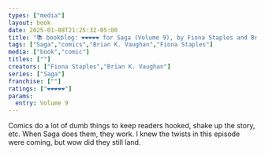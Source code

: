```yaml
---
types: ["media"]
layout: book
date: 2025-01-08T21:25:32-05:00
title: "📚 bookblog: ❤️❤️❤️❤️❤️ for Saga (Volume 9), by Fiona Staples and Brian K. Vaughan"
tags: ["Saga","comics","Brian K. Vaughan","Fiona Staples"]
media: ["book","comic"]
titles: [""]
creators: ["Fiona Staples","Brian K. Vaughan"]
series: ["Saga"]
franchise: [""]
ratings: ["❤️❤️❤️❤️❤️"]
params:
  entry: Volume 9
---
```


Comics do a lot of dumb things to keep readers hooked, shake up the story, etc. When Saga does them, they work. I knew the twists in this episode were coming, but wow did they still land.
